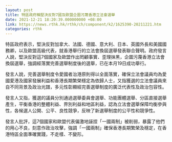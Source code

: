 ```yaml
---
layout: post
title: 特區政府稱堅決反對7國及歐盟企圖污蔑香港立法會選舉
date: 2021-12-21 18:20:39.000000000 +08:00
link: https://news.rthk.hk/rthk/ch/component/k2/1625390-20211221.htm
categories: rthk
---
```


特區政府表示，堅決反對加拿大、法國、德國、意大利、日本、英國外長和美國國務卿，以及歐盟高級代表，就香港舉行的立法會換屆選舉發表聯合聲明。政府發言人說，堅決反對這7個國家及歐盟作出罔顧事實、歪理抹黑，企圖污蔑香港立法會換屆選舉，強調經落實完善選舉制度後的選舉，已在本月19日成功舉行。

發言人說，完善選舉制度令愛國者治港原則得以全面落實，確保立法會議員均為愛國愛港及國家發展利益和香港長期繁榮穩定為依歸人士，又指獲選的立法會議員來自不同背景及政治光譜，多元性彰顯經完善選舉制度的廣泛代表性及政治包容性。

發言人又指，獲選的議員分別通過選舉委員會選舉、功能團體選舉、分區直接選舉產生，平衡香港的整體利益、界別利益和地區利益，認為立法會選舉保障均衡參與性，各候選人公開、公平、良性競爭，反映了新選舉制度的公平性和競爭性。
 
發言人批評，這7個國家和歐盟代表偏激地誣捏「一國兩制」被削弱，暴露了他們的用心不良，刻意作政治攻擊，強調「一國兩制」確保香港長期繁榮及穩定，在香港特區全面準確實踐，不走樣、不變形。
